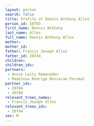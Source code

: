 ```yaml
---
layout: person
search: false
title: Profile of Dennis Anthony Alles
person_id: I0783
first_name: Dennis Anthony
last_name: Alles
full_name: Dennis Anthony Alles
mother: 
mother_id: 
father: Francis Joseph Alles
father_id: I0744
children:
children_ids:
partners:
 - Annie Laity Ramenaden
 - Madelena Rodrigo Muniaram Perumal
partner_ids:
 - I0784
 - I0789
relevant_trees_names:
 - Francis Joseph Alles
relevant_trees_ids:
 - I0744
sex: M
---
```


